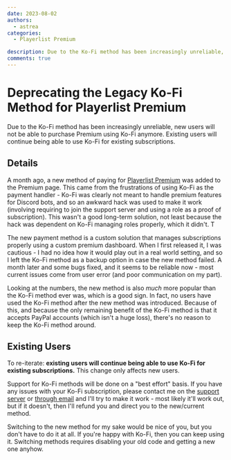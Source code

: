 ```yaml
---
date: 2023-08-02
authors:
  - astrea
categories:
  - Playerlist Premium

description: Due to the Ko-Fi method has been increasingly unreliable, new users will not be able to purchase Premium using Ko-Fi anymore.
comments: true
---
```


# Deprecating the Legacy Ko-Fi Method for Playerlist Premium

Due to the Ko-Fi method has been increasingly unreliable, new users will not be able to purchase Premium using Ko-Fi anymore.
Existing users will continue being able to use Ko-Fi for existing subscriptions.

<!-- more -->

## Details

A month ago, a new method of paying for [Playerlist Premium](premium.md) was added to the Premium page. This came from the frustrations of using Ko-Fi as the payment handler - Ko-Fi was clearly not meant to handle premium features for Discord bots, and so an awkward hack was used to make it work (involving requiring to join the support server and using a role as a proof of subscription). This wasn't a good long-term solution, not least because the hack was dependent on Ko-Fi managing roles properly, which it didn't. T

The new payment method is a custom solution that manages subscriptions properly using a custom premium dashboard. When I first released it, I was cautious - I had no idea how it would play out in a real world setting, and so I left the Ko-Fi method as a backup option in case the new method failed. A month later and some bugs fixed, and it seems to be reliable now - most current issues come from user error (and poor communication on my part).

Looking at the numbers, the new method is also *much* more popular than the Ko-Fi method ever was, which is a good sign. In fact, no users have used the Ko-Fi method after the new method was introduced. Because of this, and because the only remaining benefit of the Ko-Fi method is that it accepts PayPal accounts (which isn't a huge loss), there's no reason to keep the Ko-Fi method around.

## Existing Users

To re-iterate: **existing users will continue being able to use Ko-Fi for existing subscriptions.** This change only affects new users.

Support for Ko-Fi methods will be done on a "best effort" basis. If you have any issues with your Ko-Fi subscription, please contact me on the [support server](https://discord.gg/NSdetwGjpK) or [through email](mailto:discord@astrea.cc) and I'll try to make it work - most likely it'll work out, but if it doesn't, then I'll refund you and direct you to the new/current method.

Switching to the new method for my sake would be nice of you, but you don't have to do it at all. If you're happy with Ko-Fi, then you can keep using it. Switching methods requires disabling your old code and getting a new one anyhow.